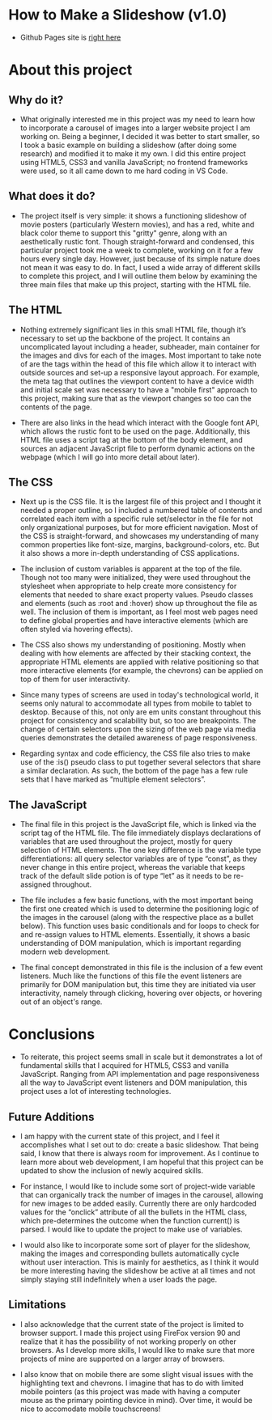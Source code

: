 # How to Make a Slideshow (v1.0)

-   Github Pages site is [right here](https://paul-mcj.github.io/Slideshow/)

# About this project

## Why do it?

-   What originally interested me in this project was my need to learn how to incorporate a carousel of images into a larger website project I am working on. Being a beginner, I decided it was better to start smaller, so I took a basic example on building a slideshow (after doing some research) and modified it to make it my own. I did this entire project using HTML5, CSS3 and vanilla JavaScript; no frontend frameworks were used, so it all came down to me hard coding in VS Code.

## What does it do?

-   The project itself is very simple: it shows a functioning slideshow of movie posters (particularly Western movies), and has a red, white and black color theme to support this "gritty" genre, along with an aesthetically rustic font. Though straight-forward and condensed, this particular project took me a week to complete, working on it for a few hours every single day. However, just because of its simple nature does not mean it was easy to do. In fact, I used a wide array of different skills to complete this project, and I will outline them below by examining the three main files that make up this project, starting with the HTML file.

## The HTML

-   Nothing extremely significant lies in this small HTML file, though it’s necessary to set up the backbone of the project. It contains an uncomplicated layout including a header, subheader, main container for the images and divs for each of the images. Most important to take note of are the tags within the head of this file which allow it to interact with outside sources and set-up a responsive layout approach. For example, the meta tag that outlines the viewport content to have a device width and initial scale set was necessary to have a "mobile first" approach to this project, making sure that as the viewport changes so too can the contents of the page.

-   There are also links in the head which interact with the Google font API, which allows the rustic font to be used on the page. Additionally, this HTML file uses a script tag at the bottom of the body element, and sources an adjacent JavaScript file to perform dynamic actions on the webpage (which I will go into more detail about later).

## The CSS

-   Next up is the CSS file. It is the largest file of this project and I thought it needed a proper outline, so I included a numbered table of contents and correlated each item with a specific rule set/selector in the file for not only organizational purposes, but for more efficient navigation. Most of the CSS is straight-forward, and showcases my understanding of many common properties like font-size, margins, background-colors, etc. But it also shows a more in-depth understanding of CSS applications.

-   The inclusion of custom variables is apparent at the top of the file. Though not too many were initialized, they were used throughout the stylesheet when appropriate to help create more consistency for elements that needed to share exact property values. Pseudo classes and elements (such as :root and :hover) show up throughout the file as well. The inclusion of them is important, as I feel most web pages need to define global properties and have interactive elements (which are often styled via hovering effects).

-   The CSS also shows my understanding of positioning. Mostly when dealing with how elements are affected by their stacking context, the appropriate HTML elements are applied with relative positioning so that more interactive elements (for example, the chevrons) can be applied on top of them for user interactivity.

-   Since many types of screens are used in today's technological world, it seems only natural to accommodate all types from mobile to tablet to desktop. Because of this, not only are em units constant throughout this project for consistency and scalability but, so too are breakpoints. The change of certain selectors upon the sizing of the web page via media queries demonstrates the detailed awareness of page responsiveness.
-   Regarding syntax and code efficiency, the CSS file also tries to make use of the :is() pseudo class to put together several selectors that share a similar declaration. As such, the bottom of the page has a few rule sets that I have marked as “multiple element selectors”.

## The JavaScript

-   The final file in this project is the JavaScript file, which is linked via the script tag of the HTML file. The file immediately displays declarations of variables that are used throughout the project, mostly for query selection of HTML elements. The one key difference is the variable type differentiations: all query selector variables are of type “const”, as they never change in this entire project, whereas the variable that keeps track of the default slide potion is of type “let” as it needs to be re-assigned throughout.

-   The file includes a few basic functions, with the most important being the first one created which is used to determine the positioning logic of the images in the carousel (along with the respective place as a bullet below). This function uses basic conditionals and for loops to check for and re-assign values to HTML elements. Essentially, it shows a basic understanding of DOM manipulation, which is important regarding modern web development.

-   The final concept demonstrated in this file is the inclusion of a few event listeners. Much like the functions of this file the event listeners are primarily for DOM manipulation but, this time they are initiated via user interactivity, namely through clicking, hovering over objects, or hovering out of an object's range.

# Conclusions

-   To reiterate, this project seems small in scale but it demonstrates a lot of fundamental skills that I acquired for HTML5, CSS3 and vanilla JavaScript. Ranging from API implementation and page responsiveness all the way to JavaScript event listeners and DOM manipulation, this project uses a lot of interesting technologies.

## Future Additions

-   I am happy with the current state of this project, and I feel it accomplishes what I set out to do: create a basic slideshow. That being said, I know that there is always room for improvement. As I continue to learn more about web development, I am hopeful that this project can be updated to show the inclusion of newly acquired skills.

-   For instance, I would like to include some sort of project-wide variable that can organically track the number of images in the carousel, allowing for new images to be added easily. Currently there are only hardcoded values for the “onclick” attribute of all the bullets in the HTML class, which pre-determines the outcome when the function current() is parsed. I would like to update the project to make use of variables.

-   I would also like to incorporate some sort of player for the slideshow, making the images and corresponding bullets automatically cycle without user interaction. This is mainly for aesthetics, as I think it would be more interesting having the slideshow be active at all times and not simply staying still indefinitely when a user loads the page.

## Limitations

- I also acknowledge that the current state of the project is limited to browser support. I made this project using FireFox version 90 and realize that it has the possibility of  not working properly on other browsers. As I develop more skills, I would like to make sure that more projects of mine are supported on a larger array of browsers.

- I also know that on mobile there are some slight visual issues with the highlighting text and chevrons. I imagine that has to do with limited mobile pointers (as this project was made with having a computer mouse as the primary pointing device in mind). Over time, it would be nice to accomodate mobile touchscreens!


